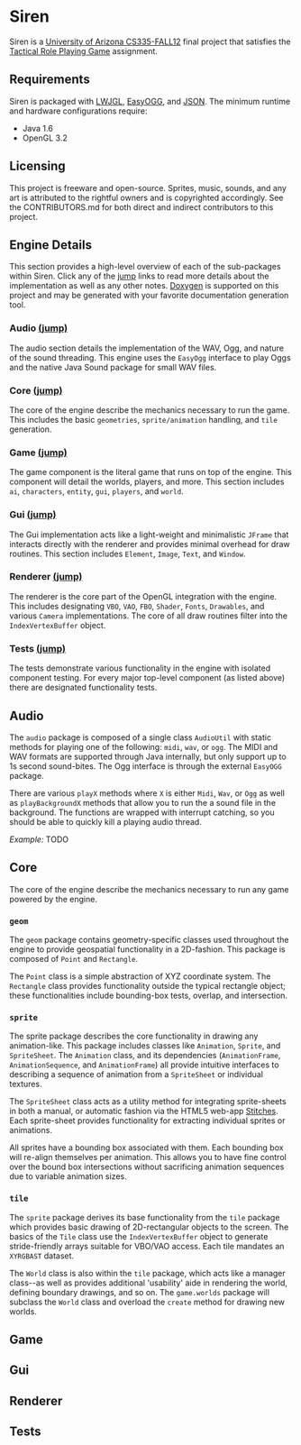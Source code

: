 # Siren #

Siren is a [University of Arizona CS335-FALL12]
final project that satisfies the [Tactical Role Playing Game] assignment.

## Requirements ##

Siren is packaged with [LWJGL], [EasyOGG], and [JSON]. The minimum runtime and 
hardware configurations require:

- Java 1.6
- OpenGL 3.2

## Licensing ##

This project is freeware and open-source. Sprites, music, sounds, and any art 
is attributed to the rightful owners and is copyrighted accordingly. See the 
CONTRIBUTORS.md for both direct and indirect contributors to this project.

## Engine Details ##

This section provides a high-level overview of each of the sub-packages within 
Siren. Click any of the [jump]() links to read more details about the 
implementation as well as any other notes. [Doxygen] 
is supported on this project and may be generated with your favorite 
documentation generation tool.

### Audio [(jump)](#audio) ###
The audio section details the implementation of the WAV, Ogg, and nature of 
the sound threading. This engine uses the `EasyOgg` interface to play Oggs and 
the native Java Sound package for small WAV files.

### Core [(jump)](#core) ###
The core of the engine describe the mechanics necessary to run the game. This 
includes the basic `geometries`, `sprite/animation` handling, and `tile` 
generation. 

### Game [(jump)](#game) ###
The game component is the literal game that runs on top of the engine. This 
component will detail the worlds, players, and more. This section includes 
`ai`, `characters`, `entity`, `gui`, `players`, and `world`.

### Gui [(jump)](#gui) ###
The Gui implementation acts like a light-weight and minimalistic `JFrame` that 
interacts directly with the renderer and provides minimal overhead for draw 
routines. This section includes `Element`, `Image`, `Text`, and `Window`.

### Renderer [(jump)](#renderer) ###
The renderer is the core part of the OpenGL integration with the engine. This 
includes designating `VBO`, `VAO`, `FBO`, `Shader`, `Fonts`, `Drawables`, and 
various `Camera` implementations. The core of all draw routines filter into 
the `IndexVertexBuffer` object.

### Tests [(jump)](#tests) ###
The tests demonstrate various functionality in the engine with isolated 
component testing. For every major top-level component (as listed above) there 
are designated functionality tests.

## Audio ##
The `audio` package is composed of a single class `AudioUtil` with static 
methods for playing one of the following: `midi`, `wav`, or `ogg`. The MIDI 
and WAV formats are supported through Java internally, but only support up to 
1s second sound-bites. The Ogg interface is through the external `EasyOGG` 
package.

There are various `playX` methods where `X` is either `Midi`, `Wav`, or `Ogg` 
as well as `playBackgroundX` methods that allow you to run the a sound file in 
the background. The functions are wrapped with interrupt catching, so you 
should be able to quickly kill a playing audio thread.

*Example:* TODO

## Core ##

The core of the engine describe the mechanics necessary to run any game 
powered by the engine.

### `geom` ###
The `geom` package contains geometry-specific classes used throughout the 
engine to provide geospatial functionality in a 2D-fashion. This package is 
composed of `Point` and `Rectangle`.

The `Point` class is a simple abstraction of XYZ coordinate system. The 
`Rectangle` class provides functionality outside the typical rectangle object; 
these functionalities include bounding-box tests, overlap, and intersection.

### `sprite` ###
The sprite package describes the core functionality in drawing any 
animation-like. This package includes classes like `Animation`, `Sprite`, and 
`SpriteSheet`. The `Animation` class, and its dependencies (`AnimationFrame`, 
`AnimationSequence`, and `AnimationFrame`) all provide intuitive interfaces to 
describing a sequence of animation from a `SpriteSheet` or individual 
textures.

The `SpriteSheet` class acts as a utility method for integrating sprite-sheets 
in both a manual, or automatic fashion via the HTML5 web-app [Stitches]. Each 
sprite-sheet provides functionality for extracting individual sprites or 
animations.

All sprites have a bounding box associated with them. Each bounding box will 
re-align themselves per animation. This allows you to have fine control over 
the bound box intersections without sacrificing animation sequences due to 
variable animation sizes.

### `tile` ###
The `sprite` package derives its base functionality from the `tile` package 
which provides basic drawing of 2D-rectangular objects to the screen. The 
basics of the `Tile` class use the `IndexVertexBuffer` object to generate 
stride-friendly arrays suitable for VBO/VAO access. Each tile mandates an 
`XYRGBAST` dataset.

The `World` class is also within the `tile` package, which acts like a manager 
class--as well as provides additional 'usability' aide in rendering the world, 
defining boundary drawings, and so on. The `game.worlds` package will subclass 
the `World` class and overload the `create` method for drawing new worlds.

## Game ##
## Gui ##
## Renderer ##
## Tests ##

[LWJGL]: http://www.lwjgl.org/
[EasyOGG]: http://www.cokeandcode.com/index.html?page=libs
[JSON]: http://www.json.org/java/
[Tactical Role Playing Game]: http://goo.gl/bMWA3
[University of Arizona CS335-FALL12]: https://sites.google.com/site/csc335fall12/
[Doxygen]: http://www.doxygen.org
[Stitches]: http://draeton.github.com/stitches/
